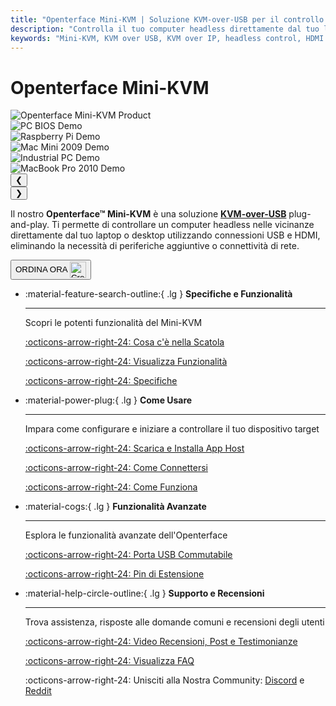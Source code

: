 ```yaml
---
title: "Openterface Mini-KVM | Soluzione KVM-over-USB per il controllo di computer headless"
description: "Controlla il tuo computer headless direttamente dal tuo laptop usando Openterface Mini-KVM. Una soluzione KVM-over-USB plug-and-play con supporto HDMI, senza rete richiesta. Perfetto per sviluppatori, professionisti IT e workstation remote."
keywords: "Mini-KVM, KVM over USB, KVM over IP, headless control, HDMI KVM, USB KVM, KVM switch, KVM console, usb crash cart adapter, JetKVM, NanoKVM, KiwiKVM, PiKVM, plug and play KVM, VNC, computer peripherals"
---
```


# **Openterface Mini-KVM**

<div class="slideshow-container" id="slideshow-minikvm" data-auto-slide="true" data-auto-slide-interval="3000">
  <div class="slideshow-wrapper">
    <div class="slide active">
      <img src="https://assets.openterface.com/images/product/basic-two-angled.webp" alt="Openterface Mini-KVM Product" style="max-height:320px;" loading="lazy">
    </div>
    <div class="slide">
      <img src="https://assets.openterface.com/images/product/use-case-demo-pc-bios-1.webp" alt="PC BIOS Demo" style="max-height:320px;" loading="lazy">
    </div>
    <div class="slide">
      <img src="https://assets.openterface.com/images/product/use-case-demo-respberry-pi.webp" alt="Raspberry Pi Demo" style="max-height:320px;" loading="lazy">
    </div>
    <div class="slide">
      <img src="https://assets.openterface.com/images/product/use-case-demo-macmini2009-3.webp" alt="Mac Mini 2009 Demo" style="max-height:320px;" loading="lazy">
    </div>
    <div class="slide">
      <img src="https://assets.openterface.com/images/product/use-case-demo-industrial-pc.webp" alt="Industrial PC Demo" style="max-height:320px;" loading="lazy">
    </div>
    <div class="slide">
      <img src="https://assets.openterface.com/images/product/use-case-demo-macbookpro2010.webp" alt="MacBook Pro 2010 Demo" style="max-height:320px;" loading="lazy">
    </div>
  </div>
  
  <!-- Navigation with dots -->
  <div class="slideshow-navigation">
    <button class="nav-arrow left" onclick="changeSlide('slideshow-minikvm', -1)">❮</button>
    <div class="slideshow-dots">
      <span class="dot active" onclick="currentSlide('slideshow-minikvm', 1)"></span>
      <span class="dot" onclick="currentSlide('slideshow-minikvm', 2)"></span>
      <span class="dot" onclick="currentSlide('slideshow-minikvm', 3)"></span>
      <span class="dot" onclick="currentSlide('slideshow-minikvm', 4)"></span>
      <span class="dot" onclick="currentSlide('slideshow-minikvm', 5)"></span>
      <span class="dot" onclick="currentSlide('slideshow-minikvm', 6)"></span>
    </div>
    <button class="nav-arrow right" onclick="changeSlide('slideshow-minikvm', 1)">❯</button>
  </div>
</div>

Il nostro **Openterface™ Mini-KVM** è una soluzione [**KVM-over-USB**](faq/kvm-over-usb.md) plug-and-play. Ti permette di controllare un computer headless nelle vicinanze direttamente dal tuo laptop o desktop utilizzando connessioni USB e HDMI, eliminando la necessità di periferiche aggiuntive o connettività di rete.

<button class="md-button" onclick="window.location.href='{{ config.extra.minikvm_purchase_link }}'"> ORDINA ORA <img src="https://assets.openterface.com/images/trademark/crowd-supply.svg" alt="Crowd Supply" style="vertical-align: middle; height: 26px;"></button>

<div class="grid cards" markdown>

- :material-feature-search-outline:{ .lg } **Specifiche e Funzionalità**

  ***

  Scopri le potenti funzionalità del Mini-KVM

  [:octicons-arrow-right-24: Cosa c'è nella Scatola](/product/minikvm/whats-in-the-box/)

  [:octicons-arrow-right-24: Visualizza Funzionalità](/product/minikvm/features)

  [:octicons-arrow-right-24: Specifiche](/product/minikvm/specifications)

- :material-power-plug:{ .lg } **Come Usare**

  ***

  Impara come configurare e iniziare a controllare il tuo dispositivo target

  [:octicons-arrow-right-24: Scarica e Installa App Host](/app)

  [:octicons-arrow-right-24: Come Connettersi](/product/minikvm/how-to-connect)

  [:octicons-arrow-right-24: Come Funziona](/usb-kvm)

- :material-cogs:{ .lg } **Funzionalità Avanzate**

  ***

  Esplora le funzionalità avanzate dell'Openterface

  [:octicons-arrow-right-24: Porta USB Commutabile](/product/minikvm/usb-switch)

  [:octicons-arrow-right-24: Pin di Estensione](/product/minikvm/extension-pins)

- :material-help-circle-outline:{ .lg } **Supporto e Recensioni**

  ***

  Trova assistenza, risposte alle domande comuni e recensioni degli utenti

  [:octicons-arrow-right-24: Video Recensioni, Post e Testimonianze](reviews)

  [:octicons-arrow-right-24: Visualizza FAQ](/faq)

  :octicons-arrow-right-24: Unisciti alla Nostra Community: [Discord](/discord) e [Reddit](reddit)

</div>
